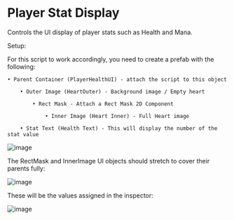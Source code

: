 # Player Stat Display

Controls the UI display of player stats such as Health and Mana.

Setup:

For this script to work accordingly, you need to create a prefab with the following:

    • Parent Container (PlayerHealthUI) - attach the script to this object
        
        • Outer Image (HeartOuter) - Background image / Empty heart
            
            • Rect Mask - Attach a Rect Mask 2D Component
                
                • Inner Image (Heart Inner) - Full Heart image
        
        • Stat Text (Health Text) - This will display the number of the stat value

![image](https://github.com/alyoctavian/PlayerStatDisplay/assets/33526573/50fdc42b-3cb4-42a5-9273-9ebfb3bb990d)

The RectMask and InnerImage UI objects should stretch to cover their parents fully:

![image](https://github.com/alyoctavian/PlayerStatDisplay/assets/33526573/d8ab4985-0dc4-4d14-81f0-b2bfdaa78524)

These will be the values assigned in the inspector:

![image](https://github.com/alyoctavian/PlayerStatDisplay/assets/33526573/ddcc9f7d-44a9-4ad7-b32d-41c03b48d537)
